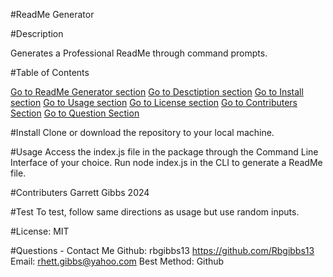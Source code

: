 #ReadMe Generator

#Description

Generates a Professional ReadMe through command prompts.

#Table of Contents

[Go to ReadMe Generator section](#readme-generator) [Go to Desctiption section](#description) [Go to Install section](#install) [Go to Usage section](#usage) [Go to License section](#license) [Go to Contributers Section](#contributers) [Go to Question Section](#question)


#Install
Clone or download the repository to your local machine.

#Usage
Access the index.js file in the package through the Command Line Interface of your choice. Run node index.js in the CLI to generate a ReadMe file.

#Contributers
Garrett Gibbs 2024

#Test
To test, follow same directions as usage but use random inputs.

#License:
MIT

#Questions - Contact Me
Github: rbgibbs13 https://github.com/Rbgibbs13
Email: rhett.gibbs@yahoo.com
Best Method: Github